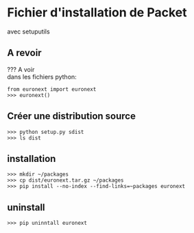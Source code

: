 # Fichier d'installation de Packet
avec setuputils

##  A revoir
??? A voir\
dans les fichiers python:

    from euronext import euronext
    >>> euronext()

## Créer une distribution source 

    >>> python setup.py sdist
    >>> ls dist

## installation

    >>> mkdir ~/packages
    >>> cp dist/euronext.tar.gz ~/packages
    >>> pip install --no-index --find-links=~packages euronext

## uninstall

    >>> pip uninntall euronext
